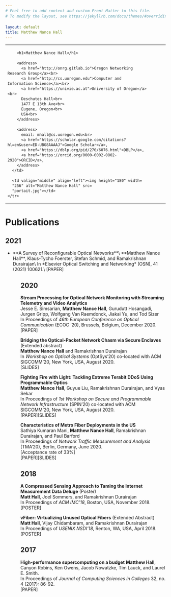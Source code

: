 ```yaml
---
# Feel free to add content and custom Front Matter to this file.
# To modify the layout, see https://jekyllrb.com/docs/themes/#overriding-theme-defaults

layout: default
title: Matthew Nance Hall
---
```

  <table summary="Address and Photo of Matthew Nance Hall" class=
  "titlematter">
    <tr>
      <td style="padding-right: 4em">
        
        <h1>Matthew Nance Hall</h1>

        <address>
		  <a href="http://onrg.gitlab.io">Oregon Networking Research Group</a><br>
          <a href="http://cs.uoregon.edu">Computer and Information Science</a><br>
          <a href="https://univie.ac.at">University of Oregon</a><br>
		  Deschutes Hall<br>
          1477 E 13th Ave<br>
          Eugene, Oregon<br>
          USA<br>
        </address>

        <address>
          email: mhall@cs.uoregon.edu<br>
          <a href="https://scholar.google.com/citations?hl=en&user=ED-UBG8AAAAJ">Google Scholar</a>,
          <a href="https://dblp.org/pid/270/6076.html">DBLP</a>,
		  <a href="https://orcid.org/0000-0002-0802-2920">ORCID</a>, 
        </address>
      </td>

      <td valign="middle" align="left"><img height="180" width=
      "256" alt="Matthew Nance Hall" src=
      "portait.jpg"></td>
    </tr>
  </table>


<!-- # Matthew Nance Hall
### PhD Candidate, University of Oregon, Computer and Information Science. Drummer and Networking Person

## About
(This site is currently under construction.) 

I’m a PhD candidate in the Oregon Networking Research Group at the University of Oregon. I work with Prof. Ramakrishnan Durairajan on novel frameworks for reconfigurable optical networks and applications thereof. --> 

# Publications

## 2021
<ul>
<li>
  **A Survey of Reconfigurable Optical Networks**\
  **Matthew Nance Hall**, Klaus-Tycho Foerster, Stefan Schmid, and Ramakrishnan Durairajan\
  In *Elsevier Optical Switching and Networking* (OSN), 41 (2021) 100621.\
  [PAPER]
  </li>
<ul>

## 2020

**Stream Processing for Optical Network Monitoring with Streaming Telemetry and Video Analytics**\
Jesse E. Simsarian, **Matthew Nance Hall**, Gurudutt Hosangadi, Jurgen Gripp, Wolfgang Van Raemdonck, Jiakai Yu, and Tod Sizer\
In Proceedings of *46th European Conference on Optical Communication* (ECOC ’20), Brussels, Belgium, December 2020.\
[PAPER]

**Bridging the Optical-Packet Network Chasm via Secure Enclaves** (Extended abstract)\
**Matthew Nance Hall** and Ramakrishnan Durairajan\
In *Workshop on Optical Systems* (OptSys’20) co-located with ACM SIGCOMM’20, New York, USA, August 2020.\
[SLIDES]

**Fighting Fire with Light: Tackling Extreme Terabit DDoS Using Programmable Optics**\
**Matthew Nance Hall**, Guyue Liu, Ramakrishnan Durairajan, and Vyas Sekar\
In Proceedings of *1st Workshop on Secure and Programmable Network Infrastructure* (SPIN’20) co-located with ACM SIGCOMM’20, New York, USA, August 2020.\
[PAPER][SLIDES]

**Characteristics of Metro Fiber Deployments in the US**\
Sathiya Kumaran Mani, **Matthew Nance Hall**, Ramakrishnan Durairajan, and Paul Barford\
In Proceedings of *Network Traffic Measurement and Analysis* (TMA’20), Berlin, Germany, June 2020.\
[Acceptance rate of 33%]\
[PAPER][SLIDES]

## 2018

**A Compressed Sensing Approach to Taming the Internet Measurement Data Deluge** (Poster)\
**Matt Hall**, Joel Sommers, and Ramakrishnan Durairajan\
In Proceedings of *ACM IMC’18*, Boston, USA, November 2018.\
[POSTER]

**vFiber: Virtualizing Unused Optical Fibers** (Extended Abstract)\
**Matt Hall**, Vijay Chidambaram, and Ramakrishnan Durairajan\
In Proceedings of *USENIX NSDI’18*, Renton, WA, USA, April 2018.\
[POSTER]

## 2017

**High-performance supercomputing on a budget**
**Matthew Hall**, Canyon Robins, Ken Owens, Jacob Nowatzke, Tim Lauck, and Laurel E. Smith.\
In Proceedings of *Journal of Computing Sciences in Colleges* 32, no. 4 (2017): 86-92.\
[PAPER]

